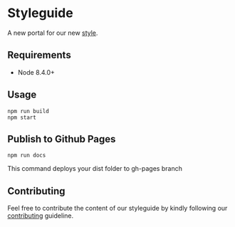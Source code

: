 # Styleguide

A new portal for our new [style](https://github.com/zalora/style).

## Requirements

- Node 8.4.0+

## Usage

    npm run build
    npm start

## Publish to Github Pages
    npm run docs
This command deploys your dist folder to gh-pages branch

## Contributing
Feel free to contribute the content of our styleguide by kindly following our [contributing](CONTRIBUTING.md) guideline.

